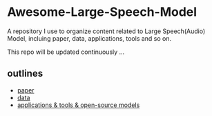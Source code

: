# Awesome-Large-Speech-Model
A repository I use to organize content related to Large Speech(Audio) Model, incluing paper, data, applications, tools and so on.

This repo will be updated continuously ...

## outlines
- [paper](paper.md)
- [data](SpeechData.md)
- [applications & tools & open-source models](application&tool&model.md)
